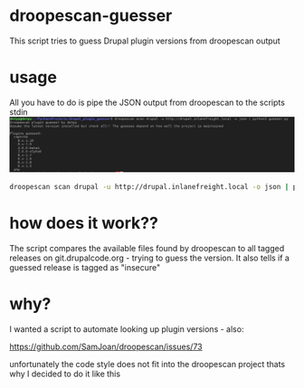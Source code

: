 # droopescan-guesser
This script tries to guess Drupal plugin versions from droopescan output

# usage
All you have to do is pipe the JSON output from droopescan to the scripts stdin
![](https://github.com/dotPY-hax/droopescan-guesser/blob/main/drupal_guesser.png?raw=true)

```bash
droopescan scan drupal -u http://drupal.inlanefreight.local -o json | python3 guesser.py

```

# how does it work??
The script compares the available files found by droopescan to all tagged releases on git.drupalcode.org - trying to guess the version. It also tells if a guessed release is tagged as "insecure"

# why?
I wanted a script to automate looking up plugin versions - also:

https://github.com/SamJoan/droopescan/issues/73

unfortunately the code style does not fit into the droopescan project thats why I decided to do it like this

